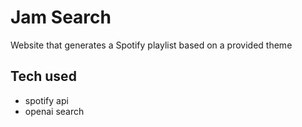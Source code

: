 # Jam Search

Website that generates a Spotify playlist based on a provided theme

## Tech used

- spotify api
- openai search

